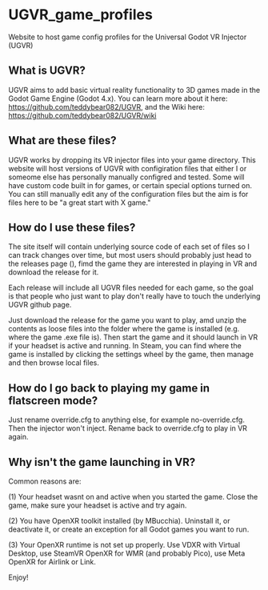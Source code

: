 # UGVR_game_profiles
 Website to host game config profiles for the Universal Godot VR Injector (UGVR)


## What is UGVR?

UGVR aims to add basic virtual reality functionality to 3D games made in the Godot Game Engine (Godot 4.x). You can learn more about it here: https://github.com/teddybear082/UGVR, and the Wiki here: https://github.com/teddybear082/UGVR/wiki

## What are these files?

UGVR works by dropping its VR injector files into your game directory.  This website will host versions of UGVR with configiration files that either I or someome else has personally manually configred and tested.  Some will have custom code built in for games, or certain special options turned on.  You can still manually edit any of the configuration files but the aim is for files here to be "a great start with X game."

## How do I use these files?

The site itself will contain underlying source code of each set of files so I can track changes over time, but most users should probably just head to the releases page (), fimd the game they are interested in playing in VR and download the release for it.  

Each release will include all UGVR files needed for each game, so the goal is that people who just want to play don't really have to touch the underlying UGVR github page.

Just download the release for the game you want to play, amd unzip the contents as loose files into the folder where the game is installed (e.g. where the game .exe file is).  Then start the game and it should launch in VR if your headset is active and running.  In Steam, you can find where the game is installed by clicking the settings wheel by the game, then manage and then browse local files.

## How do I go back to playing my game in flatscreen mode?

Just rename override.cfg to anything else, for example no-override.cfg.  Then the injector won't inject.  Rename back to override.cfg to play in VR again.

## Why isn't the game launching in VR?

Common reasons are:

(1) Your headset wasnt on and active when you started the game.  Close the game, make sure your headset is active and try again.

(2) You have OpenXR toolkit installed (by MBucchia).  Uninstall it, or deactivate it, or create an exception for all Godot games you want to run.

(3) Your OpenXR runtime is not set up properly.  Use VDXR with Virtual Desktop, use SteamVR OpenXR for WMR (and probably Pico), use Meta OpenXR for Airlink or Link.

Enjoy!
